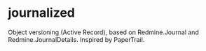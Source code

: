 # journalized
Object versioning (Active Record), based on Redmine.Journal and Redmine.JournalDetails. Inspired by PaperTrail.
